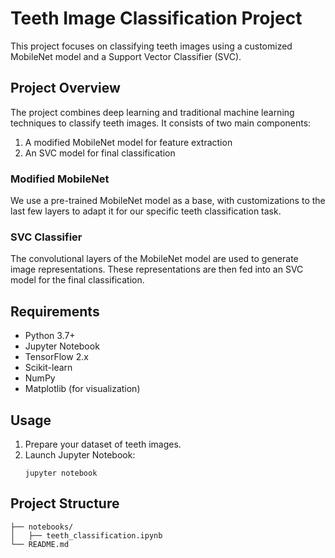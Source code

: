 # Teeth Image Classification Project

This project focuses on classifying teeth images using a customized MobileNet model and a Support Vector Classifier (SVC).

## Project Overview

The project combines deep learning and traditional machine learning techniques to classify teeth images. It consists of two main components:

1. A modified MobileNet model for feature extraction
2. An SVC model for final classification

### Modified MobileNet

We use a pre-trained MobileNet model as a base, with customizations to the last few layers to adapt it for our specific teeth classification task.

### SVC Classifier

The convolutional layers of the MobileNet model are used to generate image representations. These representations are then fed into an SVC model for the final classification.

## Requirements

- Python 3.7+
- Jupyter Notebook
- TensorFlow 2.x
- Scikit-learn
- NumPy
- Matplotlib (for visualization)

## Usage

1. Prepare your dataset of teeth images.
2. Launch Jupyter Notebook:
   ```
   jupyter notebook
   ```

## Project Structure

```
├── notebooks/
│   ├── teeth_classification.ipynb
└── README.md
```

